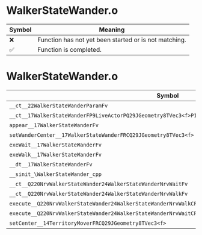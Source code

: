 # WalkerStateWander.o
| Symbol | Meaning 
| ------------- | ------------- 
| :x: | Function has not yet been started or is not matching. 
| :white_check_mark: | Function is completed. 


# WalkerStateWander.o
| Symbol | Decompiled? |
| ------------- | ------------- |
| `__ct__22WalkerStateWanderParamFv` | :x: |
| `__ct__17WalkerStateWanderFP9LiveActorPQ29JGeometry8TVec3<f>P16WalkerStateParamP22WalkerStateWanderParam` | :x: |
| `appear__17WalkerStateWanderFv` | :x: |
| `setWanderCenter__17WalkerStateWanderFRCQ29JGeometry8TVec3<f>` | :x: |
| `exeWait__17WalkerStateWanderFv` | :x: |
| `exeWalk__17WalkerStateWanderFv` | :x: |
| `__dt__17WalkerStateWanderFv` | :x: |
| `__sinit_\WalkerStateWander_cpp` | :x: |
| `__ct__Q220NrvWalkerStateWander24WalkerStateWanderNrvWaitFv` | :x: |
| `__ct__Q220NrvWalkerStateWander24WalkerStateWanderNrvWalkFv` | :x: |
| `execute__Q220NrvWalkerStateWander24WalkerStateWanderNrvWalkCFP5Spine` | :x: |
| `execute__Q220NrvWalkerStateWander24WalkerStateWanderNrvWaitCFP5Spine` | :x: |
| `setCenter__14TerritoryMoverFRCQ29JGeometry8TVec3<f>` | :x: |

